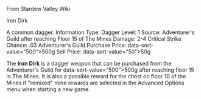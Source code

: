 From Stardew Valley Wiki

Iron Dirk

A common dagger. Information Type: Dagger Level: 1 Source: Adventurer's Guild after reaching Floor 15 of The Mines Damage: 2-4 Critical Strike Chance: .03 Adventurer's Guild Purchase Price: data-sort-value="500"&gt;500g Sell Price: data-sort-value="50"&gt;50g

The **Iron Dirk** is a dagger weapon that can be purchased from the Adventurer's Guild for data-sort-value="500"&gt;500g after reaching floor 15 in The Mines. It is also a possible reward for the chest on floor 10 of the Mines if "remixed" mine rewards are selected in the Advanced Options menu when starting a new game.